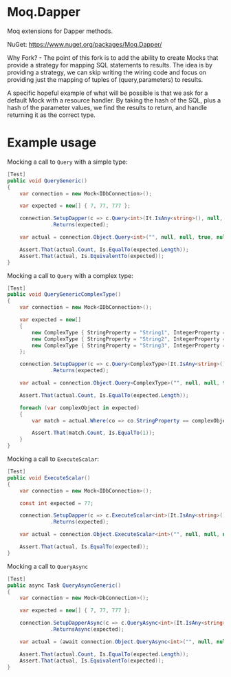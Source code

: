 # Moq.Dapper
Moq extensions for Dapper methods.

NuGet: https://www.nuget.org/packages/Moq.Dapper/

Why Fork? - The point of this fork is to add the ability to create Mocks that provide a strategy for mapping SQL statements to results. The idea is by providing a strategy, we can skip writing the wiring code and focus on providing just the mapping of tuples of (query,parameters) to results.

A specific hopeful example of what will be possible is that we ask for a default Mock with a resource handler. By taking the hash of the SQL, plus a hash of the parameter values, we find the results to return, and handle returning it as the correct type.

# Example usage

Mocking a call to `Query` with a simple type:

```csharp
[Test]
public void QueryGeneric()
{
    var connection = new Mock<IDbConnection>();

    var expected = new[] { 7, 77, 777 };

    connection.SetupDapper(c => c.Query<int>(It.IsAny<string>(), null, null, true, null, null))
              .Returns(expected);

    var actual = connection.Object.Query<int>("", null, null, true, null, null).ToList();

    Assert.That(actual.Count, Is.EqualTo(expected.Length));
    Assert.That(actual, Is.EquivalentTo(expected));
}
```

Mocking a call to `Query` with a complex type:

```csharp
[Test]
public void QueryGenericComplexType()
{
    var connection = new Mock<IDbConnection>();

    var expected = new[]
    {
        new ComplexType { StringProperty = "String1", IntegerProperty = 7 },
        new ComplexType { StringProperty = "String2", IntegerProperty = 77 },
        new ComplexType { StringProperty = "String3", IntegerProperty = 777 }
    };

    connection.SetupDapper(c => c.Query<ComplexType>(It.IsAny<string>(), null, null, true, null, null))
              .Returns(expected);

    var actual = connection.Object.Query<ComplexType>("", null, null, true, null, null).ToList();

    Assert.That(actual.Count, Is.EqualTo(expected.Length));

    foreach (var complexObject in expected)
    {
        var match = actual.Where(co => co.StringProperty == complexObject.StringProperty && co.IntegerProperty == complexObject.IntegerProperty);

        Assert.That(match.Count, Is.EqualTo(1));
    }
}
```

Mocking a call to `ExecuteScalar`:

```csharp
[Test]
public void ExecuteScalar()
{
    var connection = new Mock<IDbConnection>();

    const int expected = 77;

    connection.SetupDapper(c => c.ExecuteScalar<int>(It.IsAny<string>(), null, null, null, null))
              .Returns(expected);

    var actual = connection.Object.ExecuteScalar<int>("", null, null, null);

    Assert.That(actual, Is.EqualTo(expected));
}
```

Mocking a call to `QueryAsync`

```csharp
[Test]
public async Task QueryAsyncGeneric()
{
    var connection = new Mock<DbConnection>();

    var expected = new[] { 7, 77, 777 };

    connection.SetupDapperAsync(c => c.QueryAsync<int>(It.IsAny<string>(), null, null, null, null))
              .ReturnsAsync(expected);

    var actual = (await connection.Object.QueryAsync<int>("", null, null, true, null, null)).ToList();

    Assert.That(actual.Count, Is.EqualTo(expected.Length));
    Assert.That(actual, Is.EquivalentTo(expected));
}
```